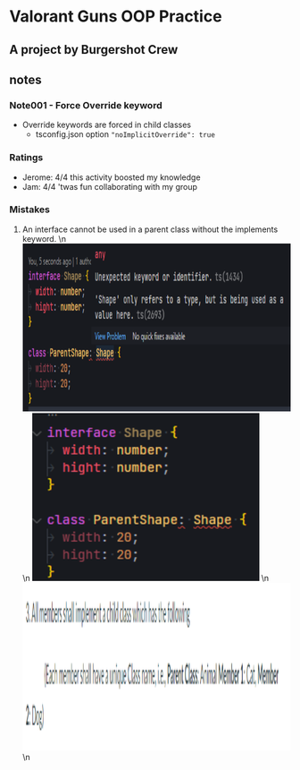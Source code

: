 # Valorant Guns OOP Practice

## A project by Burgershot Crew

## notes

### Note001 - Force Override keyword

- Override keywords are forced in child classes
  - tsconfig.json option `"noImplicitOverride": true`

### Ratings

- Jerome: 4/4 this activity boosted my knowledge
- Jam: 4/4 'twas fun collaborating with my group

### Mistakes

1. An interface cannot be used in a parent class without the implements keyword. \n
   <img src="./asset/examErrors.png" alt="image" width="auto" height="300"> \n
   <img src="./asset/examErrors(2).png" alt="image" width="auto" height="300"> \n
   <img src="./asset/examErrors(3).png" alt="image" width="auto" height="300"> \n

